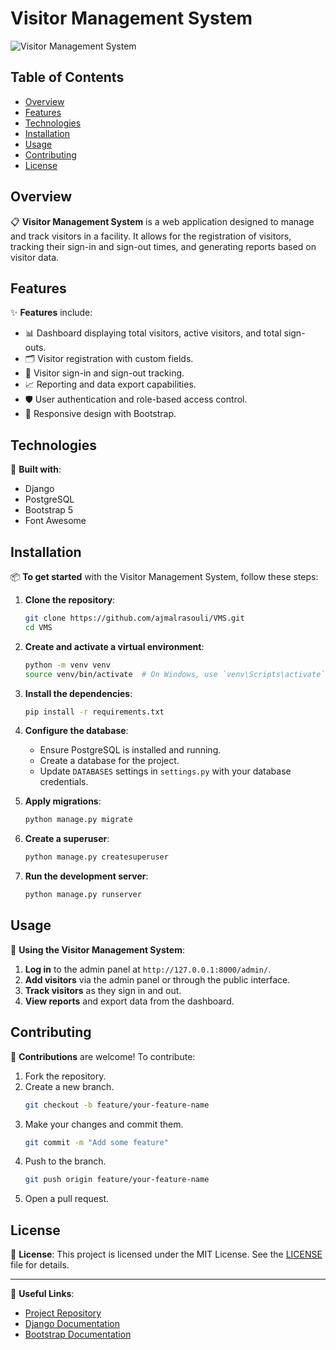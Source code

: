 # Visitor Management System

![Visitor Management System](https://img.shields.io/badge/Visitor-Management-blue.svg)

## Table of Contents
- [Overview](#overview)
- [Features](#features)
- [Technologies](#technologies)
- [Installation](#installation)
- [Usage](#usage)
- [Contributing](#contributing)
- [License](#license)

## Overview
📋 **Visitor Management System** is a web application designed to manage and track visitors in a facility. It allows for the registration of visitors, tracking their sign-in and sign-out times, and generating reports based on visitor data.

## Features
✨ **Features** include:
- 📊 Dashboard displaying total visitors, active visitors, and total sign-outs.
- 🗂️ Visitor registration with custom fields.
- 📅 Visitor sign-in and sign-out tracking.
- 📈 Reporting and data export capabilities.
- 🛡️ User authentication and role-based access control.
- 🎨 Responsive design with Bootstrap.

## Technologies
🔧 **Built with**:
- Django
- PostgreSQL
- Bootstrap 5
- Font Awesome

## Installation
📦 **To get started** with the Visitor Management System, follow these steps:

1. **Clone the repository**:
    ```sh
    git clone https://github.com/ajmalrasouli/VMS.git
    cd VMS
    ```

2. **Create and activate a virtual environment**:
    ```sh
    python -m venv venv
    source venv/bin/activate  # On Windows, use `venv\Scripts\activate`
    ```

3. **Install the dependencies**:
    ```sh
    pip install -r requirements.txt
    ```

4. **Configure the database**:
    - Ensure PostgreSQL is installed and running.
    - Create a database for the project.
    - Update `DATABASES` settings in `settings.py` with your database credentials.

5. **Apply migrations**:
    ```sh
    python manage.py migrate
    ```

6. **Create a superuser**:
    ```sh
    python manage.py createsuperuser
    ```

7. **Run the development server**:
    ```sh
    python manage.py runserver
    ```

## Usage
🚀 **Using the Visitor Management System**:

1. **Log in** to the admin panel at `http://127.0.0.1:8000/admin/`.
2. **Add visitors** via the admin panel or through the public interface.
3. **Track visitors** as they sign in and out.
4. **View reports** and export data from the dashboard.

## Contributing
🤝 **Contributions** are welcome! To contribute:

1. Fork the repository.
2. Create a new branch.
    ```sh
    git checkout -b feature/your-feature-name
    ```
3. Make your changes and commit them.
    ```sh
    git commit -m "Add some feature"
    ```
4. Push to the branch.
    ```sh
    git push origin feature/your-feature-name
    ```
5. Open a pull request.

## License
📝 **License**: This project is licensed under the MIT License. See the [LICENSE](LICENSE) file for details.

---

🔗 **Useful Links**:
- [Project Repository](https://github.com/ajmalrasouli/VMS)
- [Django Documentation](https://docs.djangoproject.com/)
- [Bootstrap Documentation](https://getbootstrap.com/)
